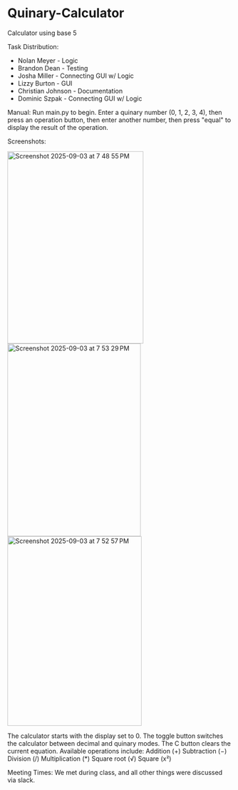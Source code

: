 # Quinary-Calculator
Calculator using base 5

Task Distribution: 
* Nolan Meyer - Logic 
* Brandon Dean - Testing
* Josha Miller - Connecting GUI w/ Logic 
* Lizzy Burton - GUI 
* Christian Johnson - Documentation 
* Dominic Szpak - Connecting GUI w/ Logic

Manual: 
Run main.py to begin. Enter a quinary number (0, 1, 2, 3, 4), then press an operation button, then enter another number,
then press "equal" to display the result of the operation. 

Screenshots: 

<img width="305" height="431" alt="Screenshot 2025-09-03 at 7 48 55 PM" src="https://github.com/user-attachments/assets/e4af00a5-0a4d-43c6-9f83-3bd29a73c68f" />
<img width="299" height="432" alt="Screenshot 2025-09-03 at 7 53 29 PM" src="https://github.com/user-attachments/assets/a2c4df06-2bb8-4cfc-b0c3-d656caccc394" />
<img width="301" height="425" alt="Screenshot 2025-09-03 at 7 52 57 PM" src="https://github.com/user-attachments/assets/de3fa305-5f19-41f2-8516-d26798cb1c8e" />

The calculator starts with the display set to 0.
The toggle button switches the calculator between decimal and quinary modes.
The C button clears the current equation.
Available operations include:
Addition (+)
Subtraction (−)
Division (/)
Multiplication (*)
Square root (√)
Square (x²)

Meeting Times: We met during class, and all other things were discussed via slack. 

